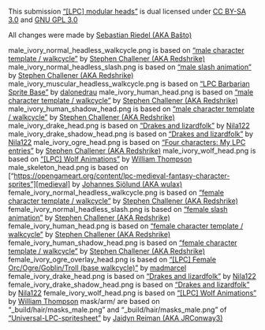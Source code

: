 This submission [“[LPC] modular heads”][modhead] is dual licensed under [CC BY-SA 3.0][cc] and [GNU GPL 3.0][gpl]

All changes were made by [Sebastian Riedel (AKA Baŝto)][basxto]

male_ivory_normal_headless_walkcycle.png is based on [“male character template / walkcycle”][lpcbase] by [Stephen Challener (AKA Redshrike)][redshrike]
male_ivory_normal_headless_slash.png is based on [“male slash animation”][lpcbase] by [Stephen Challener (AKA Redshrike)][redshrike]
male_ivory_muscular_headless_walkcycle.png is based on [“LPC Barbarian Sprite Base”][barbarian] by [dalonedrau][dalonedrau]
male_ivory_human_head.png is based on [“male character template / walkcycle”][lpcbase] by [Stephen Challener (AKA Redshrike)][redshrike]
male_ivory_human_shadow_head.png is based on [“male character template / walkcycle”][lpcbase] by [Stephen Challener (AKA Redshrike)][redshrike]
male_ivory_drake_head.png is based on [“Drakes and lizardfolk”][drakes] by [Nila122][nila122]
male_ivory_drake_shadow_head.png is based on [“Drakes and lizardfolk”][drakes] by [Nila122][nila122]
male_ivory_ogre_head.png is based on [“Four characters: My LPC entries”][4chars] by [Stephen Challener (AKA Redshrike)][redshrike]
male_ivory_wolf_head.png is based on [“[LPC] Wolf Animations”][wolf] by [William Thompson][williamthompsonj]
male_skeleton_head.png is based on [“https://opengameart.org/content/lpc-medieval-fantasy-character-sprites”][medieval] by [Johannes Sjölund (AKA wulax)][wulax]
female_ivory_normal_headless_walkcycle.png is based on [“female character template / walkcycle”][lpcbase] by [Stephen Challener (AKA Redshrike)][redshrike]
female_ivory_normal_headless_slash.png is based on [“female slash animation”][lpcbase] by [Stephen Challener (AKA Redshrike)][redshrike]
female_ivory_human_head.png is based on [“female character template / walkcycle”][lpcbase] by [Stephen Challener (AKA Redshrike)][redshrike]
female_ivory_human_shadow_head.png is based on [“female character template / walkcycle”][lpcbase] by [Stephen Challener (AKA Redshrike)][redshrike]
female_ivory_ogre_overlay_head.png is based on [“[LPC] Female Orc/Ogre/Goblin/Troll (base walkcycle)”][femorc] by [madmarcel][madmarcel]
female_ivory_drake_head.png is based on [“Drakes and lizardfolk”][drakes] by [Nila122][nila122]
female_ivory_drake_shadow_head.png is based on [“Drakes and lizardfolk”][drakes] by [Nila122][nila122]
female_ivory_wolf_head.png is based on [“[LPC] Wolf Animations”][wolf] by [William Thompson][williamthompsonj]
mask/arm/ are based on “_build/hair/masks_male.png” and  “_build/hair/masks_male.png” of [“Universal-LPC-spritesheet”][universal] by [Jaidyn Reiman (AKA JRConway3)][jrconway]

[modhead]: https://opengameart.org/content/lpc-modular-heads
[lpcbase]: http://lpc.opengameart.org/static/lpc-style-guide/assets.html
[drakes]: https://opengameart.org/content/drakes-and-lizardfolk
[4chars]: https://opengameart.org/content/four-characters-my-lpc-entries
[femorc]: https://opengameart.org/content/lpc-female-orcogregoblintroll-base-walkcycle
[medieval]: https://opengameart.org/content/lpc-medieval-fantasy-character-sprites
[barbarian]: https://opengameart.org/content/lpc-barbarian-sprite-base
[wolf]: https://opengameart.org/content/lpc-wolf-animation
[universal]: https://github.com/jrconway3/Universal-LPC-spritesheet

[basxto]: https://opengameart.org/users/ba%C5%9Dto
[redshrike]: https://opengameart.org/users/redshrike
[nila122]: https://opengameart.org/users/nila122
[madmarcel]: https://opengameart.org/users/madmarcel
[wulax]: https://opengameart.org/users/wulax
[dalonedrau]: https://opengameart.org/users/dalonedrau
[williamthompsonj]: https://opengameart.org/users/williamthompsonj
[jrconway]: https://opengameart.org/users/jaidynreiman

[cc]: https://creativecommons.org/licenses/by-sa/3.0/
[gpl]: https://www.gnu.org/licenses/gpl-3.0.html